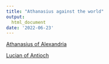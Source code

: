 ```yaml
---
title: "Athanasius against the world"
output:
  html_document
date: '2022-06-23'
---
```


[Athanasius of Alexandria](https://en.wikipedia.org/wiki/Athanasius_of_Alexandria)

[Lucian of Antioch](https://www.ccel.org/ccel/schaff/hcc2.v.xv.xxxvi.html)

